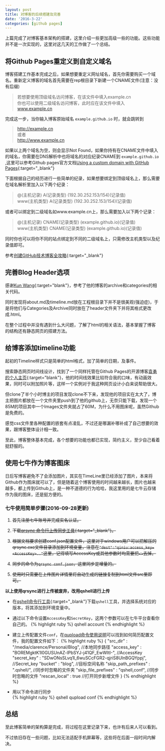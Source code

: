 ```yaml
---
layout: post
title: 对博客的后续搭建及完善
date: '2016-3-22'
categories: [github pages]
---
```


上篇完成了对博客基本架构的搭建，这里介绍一些更加高级一些的功能。这些功能并不是一次实现的，这里对这几天的工作做了一个总结。

## 将Github Pages重定义到自定义域名

博客搭建工作基本完成之后，如果想要重定义网址域名，首先你需要购买一个域名。重新定义博客的域名首先需要在rep根目录下新建一个CNAME文件(注意：没有后缀)

> 若想要使用顶级域名访问博客，在该文件中填入example.cn<br>
> 你也可以使用二级域名访问博客，此时应在该文件中填入 www.example.cn

完成这一步，当你输入博客原始域名 `example.github.io` 时，就会跳转到

> http://example.cn<br>
> 或者<br>
> http://www.example.cn

如果以上两个域名为空，则会显示Not Found，如果你持有在CNAME文件中填入的域名，你需要在DNS解析中也将域名的对应纪录CNAME到 `example.github.io` ,这里可以参考Github pages官方文档[Using a custom domain with GitHub Pages](https://help.github.com/articles/using-a-custom-domain-with-github-pages/){:target="_blank"}

下面根据自己的经历进行一些简单的纪录，如果想要绑定到顶级域名上，那么需要在域名解析里加入以下两个纪录：

> @(主机记录) A(记录类型) (192.30.252.153/154)(记录值)<br>
> www(主机类型) A(记录类型) (192.30.252.153/154)(记录值)

或者可以绑定到二级域名如www.example.cn上，那么需要加入以下两个记录：

> @(主机记录) CNAME(记录类型) (example.github.io)(记录值)<br>
> www(主机类型) CNAME(记录类型) (example.github.io)(记录值)

同时你也可以将你不同的站点绑定到不同的二级域名上，只需修改主机类型以及纪录值即可。

参考[创建GitHub技术博客全攻略](http://blog.csdn.net/renfufei/article/details/37725057){:target="_blank"}

## 完善Blog Header选项  

感谢[Kun Wang](http://quantumman.me/){:target="blank"}，参考了他的博客的archive和categories的相关代码。  

同时发现将about.md及timeline.md放在工程根目录下并不是很美观(强迫症)，于是将他们与Categories及Archive同时放在了header文件夹下并将其格式更改成.html。  

在整个过程中并没有遇到什么大问题，了解了html的相关语法，基本掌握了博客的结构还有静态网页的搭建方法。

## 给博客添加timeline功能  

起初的Timeline样式只是简单的html格式，加了简单的日期，及事件。  

搜索静态网页时间线设计，找到了一个同样托管在Github Pages的开源博客[袁勇的个人主页](http://yongyuan.name/cn/){:target="blank"}，他的时间线效果比较符合我的口味，有动画效果，同时可以附加照片等，这样一个实例对于我这种网页设计小白来说帮助很大。  

但clone了半个小时博主的项目发现clone不下来，发现他的项目实在太大了，博主把图片都放在一个文件夹里push到了他的github上，无奈只能下载，发现一个85M的项目其中一个Images文件夹就占了60M，为什么不用图床呢，虽然Github是免费的。  

感觉css文件里各种配置的嵌套有点凌乱，不过还是哪漏补哪补成了自己想要的效果，跟博客整体设计相一致。  

至此，博客整体基本完成，各个想要的功能也都已实现，简约主义，至少自己看着挺舒服的。  

## 使用七牛作为博客图床  
日后写博客避免不了会添加图片，其实在TimeLine里已经添加了图片，本来将Github作为图床就可以了，但是随着这个博客使用的时间越来越长，图片也越来越多，都上传到Github上，是一种不道德的行为哈哈，我这里用的是七牛云存储作为我的图床，还是挺方便的。

### 七牛使用简单步骤(2016-09-28更新)

1. <del>首先注册七牛账号并完成实名认证。</del>

2. <del>下载[qrsync 命令行上传同步工具](http://developer.qiniu.com/code/v6/tool/qrsync.html){:target="_blank"}。</del>

3. <del>根据文档要求创建conf.json配置文件，这里对于windows用户可以把解压的qrsync.exe文件目录添加到环境变量，注意在`"dest":"qiniu:access_key=<AccessKey>.."`这里，记得填写AccessKey或其他参数时均需要把`<>`去掉。</del>

4. <del>同步的命令为`qrsync conf.json`，这里同步是增量的。</del>

5. <del>使用时只需要在上传图片详情里将自动生成的链接复制到html文件src里即可。</del>  

**以上使用qrsync进行上传被废弃，改用qshell进行上传**  

- 在[qshell命令行工具](http://developer.qiniu.com/code/v6/tool/qshell.html){:target="_blank"}下载`qshell`工具，并选择系统对应的版本，将其添加到环境变量中。  

- 通过以下命令设置`AccessKey`和`SecretKey`，这两个参数可以在七牛平台查看你自己的。
{% highlight ruby %}
qshell account <AccessKey> <SecretKey>
{% endhighlight %}
- 建立上传配置文件`conf`，在[qupload命令使用说明](https://github.com/qiniu/qshell/wiki/qupload)可以找到如何简历配置文件，我的配置文件如下：
{% highlight ruby %}
{
	"src_dir"      :	"/media/clarence/Personal/Blog",	//本地同步路径
	"access_key"   :	"BOREMgktK1l0GUSUnAZ-lPbSYJ-j41QF_EwWItI-",   //AccessKey
	"secret_key"   :	"SDwONsSLvq1l_6wuSCcFGR2-qjriS8UlnBGQYppj",   //Secret_key
	"bucket"       :	"blog",					//目标空间名称
	"skip_path_prefixes"	:	".qshell/",			//同步时忽略的文件夹
	"skip_file_prefixes"	:	"qshell,conf",			//同步时忽略的文件
	"rescan_local"          :	true				//打开同步新增文件
}
{% endhighlight %}  
- 用以下命令进行同步  
{% highlight ruby %}
qshell qupload conf
{% endhighlight %}

## 总结  

至此博客简单的架构算是完成，将过程在这里记录下来，也许有后来人可以看到。

不过依旧存在一些问题，比如无法适配手机屏幕等，这些将在后面一段时间内解决。
